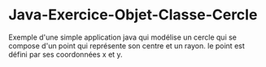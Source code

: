 # Java-Exercice-Objet-Classe-Cercle

Exemple d'une simple application java qui modélise un cercle qui se compose d'un point qui représente son centre et un rayon. 
le point est défini par ses coordonnées x et y.
